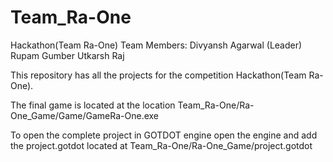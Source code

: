 # Team_Ra-One
Hackathon(Team Ra-One)
    Team Members:
        Divyansh Agarwal (Leader)
        Rupam Gumber
        Utkarsh Raj
        
This repository has all the projects for the competition Hackathon(Team Ra-One). 

The final game is located at the location
    Team_Ra-One/Ra-One_Game/Game/GameRa-One.exe
    
To open the complete project in GOTDOT engine open the engine and add the project.gotdot located at
    Team_Ra-One/Ra-One_Game/project.gotdot
